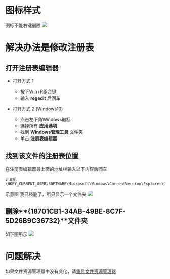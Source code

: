 # 图标样式
  图标不能右键删除
![](http://img.hkwork3.top/blog/3/0.jpg)


# 解决办法是修改注册表

## 打开注册表编辑器

  - 打开方式 1
    - 按下Win+R组合键
    - 输入 **regedit** 后回车

  - 打开方式 2 (Windows10)
    - 点击左下角Windows徽标
    - 选择所有 **应用选项**
    - 找到 **Windows管理工具** 文件夹
    - 单击 **注册表编辑器**

## 找到该文件的注册表位置

在注册表编辑器最上面的地址栏输入以下内容后回车
```
计算机\HKEY_CURRENT_USER\SOFTWARE\Microsoft\Windows\CurrentVersion\Explorer\Desktop\NameSpace
```
示意图
我已经删了，所只显示一个文件夹
![](http://img.hkwork3.top/blog/3/1.jpg)

## 删除**{18701CB1-34AB-49BE-8C7F-5D26B9C36732}**文件夹
如下图所示
![](http://img.hkwork3.top/blog/3/2.jpg)

# 问题解决
  如果文件资源管理器中没有变化，请[重启文件资源管理器](https://www.cnblogs.com/HookDing/p/16793443.html)